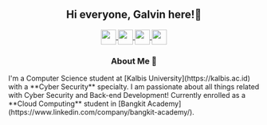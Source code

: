 <div align="center">
<h2> Hi everyone, Galvin here!👋 </h2>

<!--Social Media Logos-->
<a href="https://www.linkedin.com/in/galviinn/">
  <img align="center" width="30px" src="https://cdn.simpleicons.org/linkedin"  />
</a>
<a href="https://steamcommunity.com/id/Galviinn/">
  <img align="center" width="30px" src="https://cdn.simpleicons.org/steam" />
</a>
<a href="mailto:vincencius.galvin@gmail.com">
  <img align="center" width="30px" src="https://cdn.simpleicons.org/gmail" />
</a>
<a href="https://www.youtube.com/channel/UCqRtDe4_Kf1LQWVsR4pwzHA">
  <img align="center" width="30px" src="https://cdn.simpleicons.org/youtube" />
</a><br />

</div>

<div align="center">
<h3>About Me 🤵</h3> </div>
<p>I'm a Computer Science student at [Kalbis University](https://kalbis.ac.id) with a **Cyber Security** specialty.  
I am passionate about all things related with Cyber Security and Back-end Development! Currently enrolled as a  
**Cloud Computing** student in [Bangkit Academy](https://www.linkedin.com/company/bangkit-academy/).</p>

<!--
**Galviinn/Galviinn** is a ✨ _special_ ✨ repository because its `README.md` (this file) appears on your GitHub profile.

Here are some ideas to get you started:

- 🔭 I’m currently working on ...
- 🌱 I’m currently learning ...
- 👯 I’m looking to collaborate on ...
- 🤔 I’m looking for help with ...
- 💬 Ask me about ...
- 📫 How to reach me: ...
- 😄 Pronouns: ...
- ⚡ Fun fact: ...
-->
